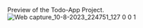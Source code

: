 Preview of the Todo-App Project.
![Web capture_10-8-2023_224751_127 0 0 1](https://github.com/DONIPATINAVEEN/Todo-App/assets/84661397/315d4bc7-3b13-47b6-9677-b616ed71e436)

